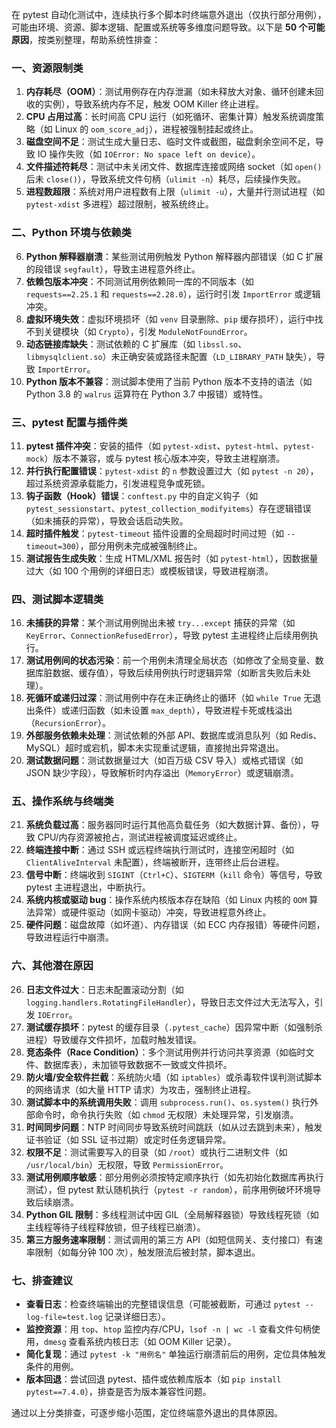 在 pytest 自动化测试中，连续执行多个脚本时终端意外退出（仅执行部分用例），可能由环境、资源、脚本逻辑、配置或系统等多维度问题导致。以下是 **50 个可能原因**，按类别整理，帮助系统性排查：


### **一、资源限制类**
1. **内存耗尽（OOM）**：测试用例存在内存泄漏（如未释放大对象、循环创建未回收的实例），导致系统内存不足，触发 OOM Killer 终止进程。  
2. **CPU 占用过高**：长时间高 CPU 运行（如死循环、密集计算）触发系统调度策略（如 Linux 的 `oom_score_adj`），进程被强制挂起或终止。  
3. **磁盘空间不足**：测试生成大量日志、临时文件或截图，磁盘剩余空间不足，导致 IO 操作失败（如 `IOError: No space left on device`）。  
4. **文件描述符耗尽**：测试中未关闭文件、数据库连接或网络 socket（如 `open()` 后未 `close()`），导致系统文件句柄（`ulimit -n`）耗尽，后续操作失败。  
5. **进程数超限**：系统对用户进程数有上限（`ulimit -u`），大量并行测试进程（如 `pytest-xdist` 多进程）超过限制，被系统终止。  


### **二、Python 环境与依赖类**
6. **Python 解释器崩溃**：某些测试用例触发 Python 解释器内部错误（如 C 扩展的段错误 `segfault`），导致主进程意外终止。  
7. **依赖包版本冲突**：不同测试用例依赖同一库的不同版本（如 `requests==2.25.1` 和 `requests==2.28.0`），运行时引发 `ImportError` 或逻辑冲突。  
8. **虚拟环境失效**：虚拟环境损坏（如 `venv` 目录删除、`pip` 缓存损坏），运行中找不到关键模块（如 `Crypto`），引发 `ModuleNotFoundError`。  
9. **动态链接库缺失**：测试依赖的 C 扩展库（如 `libssl.so`、`libmysqlclient.so`）未正确安装或路径未配置（`LD_LIBRARY_PATH` 缺失），导致 `ImportError`。  
10. **Python 版本不兼容**：测试脚本使用了当前 Python 版本不支持的语法（如 Python 3.8 的 `walrus` 运算符在 Python 3.7 中报错）或特性。  


### **三、pytest 配置与插件类**
11. **pytest 插件冲突**：安装的插件（如 `pytest-xdist`、`pytest-html`、`pytest-mock`）版本不兼容，或与 pytest 核心版本冲突，导致主进程崩溃。  
12. **并行执行配置错误**：`pytest-xdist` 的 `n` 参数设置过大（如 `pytest -n 20`），超过系统资源承载能力，引发进程竞争或死锁。  
13. **钩子函数（Hook）错误**：`conftest.py` 中的自定义钩子（如 `pytest_sessionstart`、`pytest_collection_modifyitems`）存在逻辑错误（如未捕获的异常），导致会话启动失败。  
14. **超时插件触发**：`pytest-timeout` 插件设置的全局超时时间过短（如 `--timeout=300`），部分用例未完成被强制终止。  
15. **测试报告生成失败**：生成 HTML/XML 报告时（如 `pytest-html`），因数据量过大（如 100 个用例的详细日志）或模板错误，导致进程崩溃。  


### **四、测试脚本逻辑类**
16. **未捕获的异常**：某个测试用例抛出未被 `try...except` 捕获的异常（如 `KeyError`、`ConnectionRefusedError`），导致 pytest 主进程终止后续用例执行。  
17. **测试用例间的状态污染**：前一个用例未清理全局状态（如修改了全局变量、数据库脏数据、缓存值），导致后续用例执行时逻辑异常（如断言失败后未处理）。  
18. **死循环或递归过深**：测试用例中存在未正确终止的循环（如 `while True` 无退出条件）或递归函数（如未设置 `max_depth`），导致进程卡死或栈溢出（`RecursionError`）。  
19. **外部服务依赖未处理**：测试依赖的外部 API、数据库或消息队列（如 Redis、MySQL）超时或宕机，脚本未实现重试逻辑，直接抛出异常退出。  
20. **测试数据问题**：测试数据量过大（如百万级 CSV 导入）或格式错误（如 JSON 缺少字段），导致解析时内存溢出（`MemoryError`）或逻辑崩溃。  


### **五、操作系统与终端类**
21. **系统负载过高**：服务器同时运行其他高负载任务（如大数据计算、备份），导致 CPU/内存资源被抢占，测试进程被调度延迟或终止。  
22. **终端连接中断**：通过 SSH 或远程终端执行测试时，连接空闲超时（如 `ClientAliveInterval` 未配置），终端被断开，连带终止后台进程。  
23. **信号中断**：终端收到 `SIGINT`（`Ctrl+C`）、`SIGTERM`（`kill` 命令）等信号，导致 pytest 主进程退出，中断执行。  
24. **系统内核或驱动 bug**：操作系统内核版本存在缺陷（如 Linux 内核的 `OOM` 算法异常）或硬件驱动（如网卡驱动）冲突，导致进程意外终止。  
25. **硬件问题**：磁盘故障（如坏道）、内存错误（如 ECC 内存报错）等硬件问题，导致进程运行中崩溃。  


### **六、其他潜在原因**
26. **日志文件过大**：日志未配置滚动分割（如 `logging.handlers.RotatingFileHandler`），导致日志文件过大无法写入，引发 `IOError`。  
27. **测试缓存损坏**：pytest 的缓存目录（`.pytest_cache`）因异常中断（如强制杀进程）导致缓存文件损坏，加载时触发错误。  
28. **竞态条件（Race Condition）**：多个测试用例并行访问共享资源（如临时文件、数据库表），未加锁导致数据不一致或文件损坏。  
29. **防火墙/安全软件拦截**：系统防火墙（如 `iptables`）或杀毒软件误判测试脚本的网络请求（如大量 HTTP 请求）为攻击，强制终止进程。  
30. **测试脚本中的系统调用失败**：调用 `subprocess.run()`、`os.system()` 执行外部命令时，命令执行失败（如 `chmod` 无权限）未处理异常，引发崩溃。  
31. **时间同步问题**：NTP 时间同步导致系统时间跳跃（如从过去跳到未来），触发证书验证（如 SSL 证书过期）或定时任务逻辑异常。  
32. **权限不足**：测试需要写入的目录（如 `/root`）或执行二进制文件（如 `/usr/local/bin`）无权限，导致 `PermissionError`。  
33. **测试用例顺序敏感**：部分用例必须按特定顺序执行（如先初始化数据库再执行测试），但 pytest 默认随机执行（`pytest -r random`），前序用例破坏环境导致后续崩溃。  
34. **Python GIL 限制**：多线程测试中因 GIL（全局解释器锁）导致线程死锁（如主线程等待子线程释放锁，但子线程已崩溃）。  
35. **第三方服务速率限制**：测试调用的第三方 API（如短信网关、支付接口）有速率限制（如每分钟 100 次），触发限流后被封禁，脚本退出。  


### **七、排查建议**
- **查看日志**：检查终端输出的完整错误信息（可能被截断，可通过 `pytest --log-file=test.log` 记录详细日志）。  
- **监控资源**：用 `top`、`htop` 监控内存/CPU，`lsof -n | wc -l` 查看文件句柄使用，`dmesg` 查看系统内核日志（如 OOM Killer 记录）。  
- **简化复现**：通过 `pytest -k "用例名"` 单独运行崩溃前后的用例，定位具体触发条件的用例。  
- **版本回退**：尝试回退 pytest、插件或依赖库版本（如 `pip install pytest==7.4.0`），排查是否为版本兼容性问题。  


通过以上分类排查，可逐步缩小范围，定位终端意外退出的具体原因。